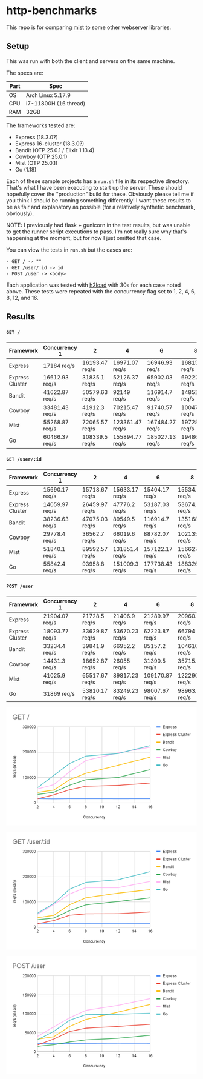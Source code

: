 # http-benchmarks

This repo is for comparing [mist](https://github.com/rawhat/mist) to some other webserver libraries.

## Setup

This was run with both the client and servers on the same machine.

The specs are:

|Part|Spec|
|---|---|
|OS|   Arch Linux 5.17.9|
|CPU|  i7-11800H (16 thread)|
|RAM|  32GB|

The frameworks tested are:
  - Express (18.3.0?)
  - Express 16-cluster (18.3.0?)
  - Bandit (OTP 25.0.1 / Elixir 1.13.4)
  - Cowboy (OTP 25.0.1)
  - Mist (OTP 25.0.1)
  - Go (1.18)

Each of these sample projects has a `run.sh` file in its respective directory.
That's what I have been executing to start up the server.  These should
hopefully cover the "production" build for these.  Obviously please tell me
if you think I should be running something differently!  I want these results
to be as fair and explanatory as possible (for a relatively synthetic
benchmark, obviously).

NOTE:  I previously had flask + gunicorn in the test results, but was unable
to get the runner script executions to pass.  I'm not really sure why that's
happening at the moment, but for now I just omitted that case.

You can view the tests in `run.sh` but the cases are:

    - GET / -> ""
    - GET /user/:id -> id
    - POST /user -> <body>

Each application was tested with [h2load](https://nghttp2.org/documentation/h2load-howto.html) with 30s for each case noted above.  These tests were repeated with the concurrency flag set to 1, 2, 4, 6, 8, 12, and 16.

## Results

#### `GET /`

|Framework|Concurrency 1|2|4|6|8|12|16
|---|---|---|---|---|---|---|---
|Express|17184 req/s|16193.47 req/s|16971.07 req/s|16946.93 req/s|16815.9 req/s|16877.07 req/s|16913.47 req/s
|Express Cluster|16612.93 req/s|31835.1 req/s|52126.37 req/s|65902.03 req/s|69222.5 req/s|78587.9 req/s|82738.83 req/s
|Bandit|41622.87 req/s|50579.63 req/s|92149 req/s|116914.7 req/s|148518.73 req/s|180819.17 req/s|187722.13 req/s
|Cowboy|33481.43 req/s|41912.3 req/s|70215.47 req/s|91740.57 req/s|100475.73 req/s|131264.6 req/s|154639.97 req/s
|Mist|55268.87 req/s|72065.57 req/s|123361.47 req/s|167484.27 req/s|197281.13 req/s|220354.27 req/s|242388.17 req/s
|Go|60466.37 req/s|108339.5 req/s|155894.77 req/s|185027.13 req/s|194863 req/s|226281 req/s|257714.13 req/s
							
#### `GET /user/:id`

|Framework|Concurrency 1|2|4|6|8|12|16
|---|---|---|---|---|---|---|---
|Express|15690.17 req/s|15718.67 req/s|15633.17 req/s|15404.17 req/s|15534.03 req/s|15117.8 req/s|15197.07 req/s
|Express Cluster|14059.97 req/s|26459.97 req/s|47776.2 req/s|53187.03 req/s|53674.5 req/s|60694.4 req/s|64454.93 req/s
|Bandit|38236.63 req/s|47075.03 req/s|89549.5 req/s|116914.7 req/s|135168.3 req/s|148915.97 req/s|155122.33 req/s
|Cowboy|29778.4 req/s|36562.7 req/s|66019.6 req/s|88782.07 req/s|102135.43 req/s|116457.77 req/s|129921.97 req/s
|Mist|51840.1 req/s|89592.57 req/s|131851.4 req/s|157122.17 req/s|156627.9 req/s|181680.07 req/s|191441.47 req/s
|Go|55842.4 req/s|93958.8 req/s|151009.3 req/s|177738.43 req/s|188326.63 req/s|220403.4 req/s|250316.67 req/s
							
#### `POST /user`

|Framework|Concurrency 1|2|4|6|8|12|16
|---|---|---|---|---|---|---|---
|Express|21904.07 req/s|21728.5 req/s|21406.9 req/s|21289.97 req/s|20960.03 req/s|21088.23 req/s|21557.93 req/s
|Express Cluster|18093.77 req/s|33629.87 req/s|53670.23 req/s|62223.87 req/s|66794 req/s|72450.97 req/s|75638.7 req/s
|Bandit|33234.4 req/s|39841.9 req/s|66952.2 req/s|85157.2 req/s|104610.17 req/s|124608.17 req/s|126364.5 req/s
|Cowboy|14431.3 req/s|18652.87 req/s|26055 req/s|31390.5 req/s|35715.57 req/s|43732.97 req/s|49530.67 req/s
|Mist|41025.9 req/s|65517.67 req/s|89817.23 req/s|109170.87 req/s|122290.8 req/s|140194.8 req/s|152122.57 req/s
|Go|31869 req/s|53810.17 req/s|83249.23 req/s|98007.67 req/s|98963.8 req/s|101635.4 req/s|109319.5 req/s

![GET /](/results/GET%20_.png)

![GET /user/:id](/results/GET%20_user_%20id.png)

![POST /user](/results/POST%20_user.png)
